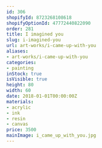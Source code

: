```yaml
---
id: 306
shopifyId: 8723268108618
shopifyOptionId: 47772440822090
order: 281
title: I imagined you
slug: i-imagined-you
url: art-works/i-came-up-with-you
aliases:
- art-works/i-came-up-with-you
categories:
- painting
inStock: true
isVisible: true
height: 80
width: 60
date: 2018-01-01T00:00:00Z
materials:
- acrylic
- ink
- resin
- canvas
price: 3500
mainImage: i_came_up_with_you.jpg
---
```


